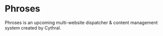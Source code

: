 # Phroses
Phroses is an upcoming multi-website dispatcher & content management system created by Cythral.